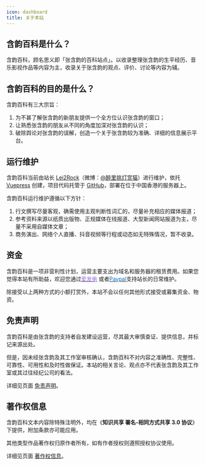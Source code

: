 ```yaml
---
icon: dashboard
title: 关于本站
---
```


## 含韵百科是什么？

含韵百科，顾名思义即「张含韵的百科站点」。以收录整理张含韵的生平经历、音乐影视作品等内容为主，收录关于张含韵的观点、评价、讨论等内容为辅。

## 含韵百科的目的是什么？

含韵百科有三大宗旨：

1. 为不甚了解张含韵的新朋友提供一个全方位认识张含韵的窗口；
1. 让熟悉张含韵的朋友从不同的角度加深对张含韵的认识；
1. 破除舆论对张含韵的误解，创造一个关于张含韵较为准确、详细的信息展示平台。

## 运行维护

含韵百科当前由站长 [Lei2Rock](https://dlzhang.com)（微博：[@醉里挑灯赏猫](https://weibo.com/7216640993)）进行维护，依托 [Vuepress](https://vuepress-theme-hope.github.io/zh) 创建，项目代码托管于 [GitHub](https://github.com/lei2rock/HanyunWiki)，部署在位于中国香港的服务器上。

含韵百科运行维护遵循以下方针：

1. 行文撰写尽量客观，确需使用主观判断性词汇的，尽量补充相应的媒体报道；
1. 参考资料来源以纸质出版物、正规媒体在线报道、大型新闻网站报道为主，尽量不采用自媒体文章；
1. 商务演出、网络个人直播、抖音视频等行程或动态如无特殊情况，暂不收录。

## 资金

含韵百科是一项非营利性计划，运营主要支出为域名和服务器的租赁费用。如果您觉得本站有所助益，欢迎您通过[<font color=#946ce6><i class="fas fa-fw fa-bolt"></i>爱发电</font>](https://afdian.net/@lei2rock) 或者[<font color=#0070ba><i class="fab fa-fw fa-paypal"></i>Paypal</font>](https://paypal.me/lei2rock)支持站长的日常维护。

除接受以上两种方式的小额打赏外，本站不会以任何其他形式接受或募集资金、物资。

## 免责声明

含韵百科是由张含韵的支持者自发建设运营，尽其最大审慎查证、提供信息，并标记来源出处。

但是，因未经张含韵及其工作室审核确认，含韵百科不对内容之准确性、完整性、可靠性、可用性和及时性做保证。本站的相关言论、观点亦不代表张含韵及其工作室或其过往经纪公司的看法。

详细见页面 [免责声明](disclaimer/)。

## 著作权信息

含韵百科文本内容除特殊注明外，均在《**知识共享 署名-相同方式共享 3.0 协议**》下提供，附加条款亦可能应用。

其他类型作品著作权归原作者所有，如有作者授权则遵照授权协议使用。

详细见页面 [著作权信息](copyright/)。